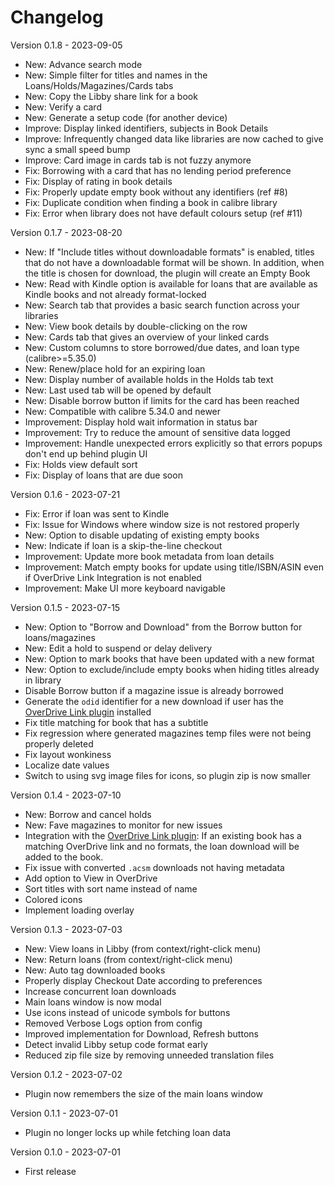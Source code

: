# Changelog

Version 0.1.8 - 2023-09-05
- New: Advance search mode
- New: Simple filter for titles and names in the Loans/Holds/Magazines/Cards tabs
- New: Copy the Libby share link for a book
- New: Verify a card
- New: Generate a setup code (for another device)
- Improve: Display linked identifiers, subjects in Book Details
- Improve: Infrequently changed data like libraries are now cached to give sync a small speed bump
- Improve: Card image in cards tab is not fuzzy anymore
- Fix: Borrowing with a card that has no lending period preference
- Fix: Display of rating in book details
- Fix: Properly update empty book without any identifiers (ref #8)
- Fix: Duplicate condition when finding a book in calibre library
- Fix: Error when library does not have default colours setup (ref #11)

Version 0.1.7 - 2023-08-20
- New: If "Include titles without downloadable formats" is enabled, titles that do not have a downloadable format will be shown. In addition, when the title is chosen for download, the plugin will create an Empty Book
- New: Read with Kindle option is available for loans that are available as Kindle books and not already format-locked
- New: Search tab that provides a basic search function across your libraries
- New: View book details by double-clicking on the row
- New: Cards tab that gives an overview of your linked cards
- New: Custom columns to store borrowed/due dates, and loan type (calibre>=5.35.0)
- New: Renew/place hold for an expiring loan
- New: Display number of available holds in the Holds tab text
- New: Last used tab will be opened by default
- New: Disable borrow button if limits for the card has been reached
- New: Compatible with calibre 5.34.0 and newer
- Improvement: Display hold wait information in status bar
- Improvement: Try to reduce the amount of sensitive data logged
- Improvement: Handle unexpected errors explicitly so that errors popups don't end up behind plugin UI
- Fix: Holds view default sort
- Fix: Display of loans that are due soon

Version 0.1.6 - 2023-07-21
- Fix: Error if loan was sent to Kindle
- Fix: Issue for Windows where window size is not restored properly
- New: Option to disable updating of existing empty books
- New: Indicate if loan is a skip-the-line checkout
- Improvement: Update more book metadata from loan details
- Improvement: Match empty books for update using title/ISBN/ASIN even if OverDrive Link Integration is not enabled
- Improvement: Make UI more keyboard navigable

Version 0.1.5 - 2023-07-15
- New: Option to "Borrow and Download" from the Borrow button for loans/magazines
- New: Edit a hold to suspend or delay delivery
- New: Option to mark books that have been updated with a new format
- New: Option to exclude/include empty books when hiding titles already in library
- Disable Borrow button if a magazine issue is already borrowed
- Generate the `odid` identifier for a new download if user has the  [OverDrive Link plugin](https://www.mobileread.com/forums/showthread.php?t=187919) installed
- Fix title matching for book that has a subtitle
- Fix regression where generated magazines temp files were not being properly deleted
- Fix layout wonkiness
- Localize date values
- Switch to using svg image files for icons, so plugin zip is now smaller

Version 0.1.4 - 2023-07-10
- New: Borrow and cancel holds
- New: Fave magazines to monitor for new issues
- Integration with the [OverDrive Link plugin](https://www.mobileread.com/forums/showthread.php?t=187919): If an existing book has a matching OverDrive link and no formats, the loan download will be added to the book.
- Fix issue with converted `.acsm` downloads not having metadata
- Add option to View in OverDrive
- Sort titles with sort name instead of name
- Colored icons
- Implement loading overlay

Version 0.1.3 - 2023-07-03
- New: View loans in Libby (from context/right-click menu)
- New: Return loans (from context/right-click menu)
- New: Auto tag downloaded books
- Properly display Checkout Date according to preferences
- Increase concurrent loan downloads
- Main loans window is now modal
- Use icons instead of unicode symbols for buttons
- Removed Verbose Logs option from config
- Improved implementation for Download, Refresh buttons
- Detect invalid Libby setup code format early
- Reduced zip file size by removing unneeded translation files

Version 0.1.2 - 2023-07-02
- Plugin now remembers the size of the main loans window

Version 0.1.1 - 2023-07-01
- Plugin no longer locks up while fetching loan data

Version 0.1.0 - 2023-07-01
- First release

